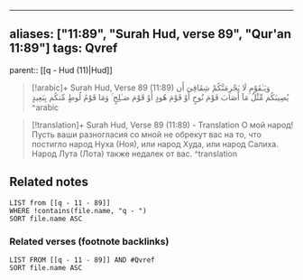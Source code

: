 
---
aliases: ["11:89", "Surah Hud, verse 89", "Qur'an 11:89"]
tags: Qvref
---

parent:: [[q - Hud (11)|Hud]]

> [!arabic]+ Surah Hud, Verse 89 (11:89)
> <span class="quran-arabic">وَيَـٰقَوْمِ لَا يَجْرِمَنَّكُمْ شِقَاقِىٓ أَن يُصِيبَكُم مِّثْلُ مَآ أَصَابَ قَوْمَ نُوحٍ أَوْ قَوْمَ هُودٍ أَوْ قَوْمَ صَـٰلِحٍ ۚ وَمَا قَوْمُ لُوطٍ مِّنكُم بِبَعِيدٍ</span>
^arabic

> [!translation]+ Surah Hud, Verse 89 (11:89) - Translation
> О мой народ! Пусть ваши разногласия со мной не обрекут вас на то, что постигло народ Нуха (Ноя), или народ Худа, или народ Салиха. Народ Лута (Лота) также недалек от вас.
^translation



## Related notes
```dataview
LIST from [[q - 11 - 89]]
WHERE !contains(file.name, "q - ")
SORT file.name ASC
```

### Related verses (footnote backlinks)
```dataview
LIST FROM [[q - 11 - 89]] AND #Qvref
SORT file.name ASC
```

